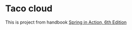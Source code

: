 # Taco cloud
This is project from handbook [Spring in Action, 6th Edition](https://www.manning.com/books/spring-in-action-sixth-edition)